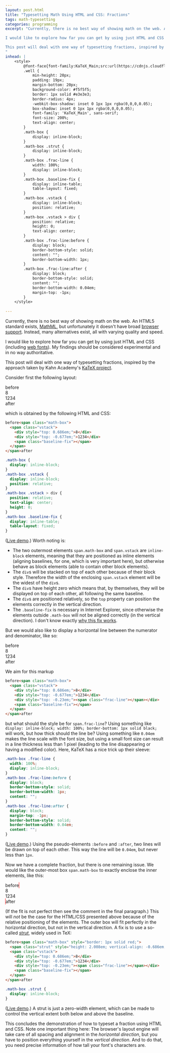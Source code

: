 ```yaml
---
layout: post.html
title: "Typesetting Math Using HTML and CSS: Fractions"
tags: math-typesetting
categories: programming
excerpt: "Currently, there is no best way of showing math on the web. An HTML5 standard exists, MathML, but unfortunately it doesn't have broad browser support. Instead, many alternatives exist, all with varying quality and speed.

I would like to explore how far you can get by using just HTML and CSS (including web fonts). My findings should be considered experimental.

This post will deal with one way of typesetting fractions, inspired by the approach taken by Kahn Academy's KaTeX project.
"
inhead: |
    <style>
        @font-face{font-family:KaTeX_Main;src:url(https://cdnjs.cloudflare.com/ajax/libs/KaTeX/0.7.1/fonts/KaTeX_Main-Regular.woff2) format('woff2'),url(https://cdnjs.cloudflare.com/ajax/libs/KaTeX/0.7.1/fonts/KaTeX_Main-Regular.woff) format('woff'),url(https://cdnjs.cloudflare.com/ajax/libs/KaTeX/0.7.1/fonts/KaTeX_Main-Regular.ttf) format('truetype');font-weight:400;font-style:normal}
        .well {
            min-height: 20px;
            padding: 19px;
            margin-bottom: 20px;
            background-color: #f5f5f5;
            border: 1px solid #e3e3e3;
            border-radius: 4px;
            -webkit-box-shadow: inset 0 1px 1px rgba(0,0,0,0.05);
            box-shadow: inset 0 1px 1px rgba(0,0,0,0.05);
            font-family: 'KaTeX_Main', sans-serif;
            font-size: 200%;
            text-align: center;
        }
        .math-box {
            display: inline-block;
        }
        .math-box .strut {
            display: inline-block;
        }
        .math-box .frac-line {
            width: 100%;
            display: inline-block;
        }
        .math-box .baseline-fix {
            display: inline-table;
            table-layout: fixed;
        }
        .math-box .vstack {
            display: inline-block;
            position: relative;
        }
        .math-box .vstack > div {
            position: relative;
            height: 0;
            text-align: center;
        }
        .math-box .frac-line:before {
            display: block;
            border-bottom-style: solid;
            content: "";
            border-bottom-width: 1px;
        }
        .math-box .frac-line:after {
            display: block;
            border-bottom-style: solid;
            content: "";
            border-bottom-width: 0.04em;
            margin-top: -1px;
        }
    </style>
    
---
```

Currently, there is no best way of showing math on the web. An HTML5 standard exists, [MathML](http://www.w3.org/TR/MathML/), but unfortunately it doesn't have broad [browser support](http://caniuse.com/#feat=mathml). Instead, many alternatives exist, all with varying quality and speed.

I would like to explore how far you can get by using just HTML and CSS (including [web fonts](https://developer.mozilla.org/en-US/docs/Web/CSS/@font-face)). My findings should be considered experimental and in no way authoritative.

This post will deal with one way of typesetting fractions, inspired by the approach taken by Kahn Academy's [KaTeX project](http://khan.github.io/KaTeX/).

Consider first the following layout:

<div class="well">
before<span class="math-box"><span class="vstack"><div style="top: 0.686em;">8</div><div style="top: -0.677em;">1234</div><span class="baseline-fix"></span></span></span>after
</div>

which is obtained by the following HTML and CSS:

``` html
before<span class="math-box">
  <span class="vstack">
    <div style="top: 0.686em;">8</div>
    <div style="top: -0.677em;">1234</div>
    <span class="baseline-fix"></span>
  </span>
</span>after
```

``` css
.math-box {
  display: inline-block;
}
.math-box .vstack {
  display: inline-block;
  position: relative;
}
.math-box .vstack > div {
  position: relative;
  text-align: center;
  height: 0;
}
.math-box .baseline-fix {
  display: inline-table;
  table-layout: fixed;
}
```

([Live demo](http://jsfiddle.net/janmr/3xuz8tL1/).) Worth noting is:

*   The two outermost elements `span.math-box` and `span.vstack` are `inline-block` elements, meaning that they are positioned as inline elements (aligning baselines, for one, which is very important here), but otherwise behave as block elements (able to contain other block elements).
*   The `div`s will be stacked on top of each other because of their block style. Therefore the width of the enclosing `span.vstack` element will be the widest of the `div`s.
*   The `div`s have height zero which means that, by themselves, they will be displayed on top of each other, all following the same baseline.
*   The `div`s are positioned relatively, so the `top` property can position the elements correctly in the vertical direction.
*   The `.baseline-fix` is necessary in Internet Explorer, since otherwise the elements outside `.math-box` will not be aligned correctly (in the vertical direction). I don't know exactly [why this fix works](http://stackoverflow.com/questions/27702027/why-is-this-css-baseline-fix-necessary-for-inline-fractions).

But we would also like to display a horizontal line between the numerator and denominator, like so:

<div class="well">
before<span class="math-box"><span class="vstack"><div style="top: 0.686em;">8</div><div style="top: -0.23em;"><span class="frac-line"></span></div><div style="top: -0.677em;">1234</div><span class="baseline-fix"></span></span></span>after
</div>

We aim for this markup

``` html
before<span class="math-box">
  <span class="vstack">
    <div style="top: 0.686em;">8</div>
    <div style="top: -0.677em;">1234</div>
    <div style="top: -0.23em;"><span class="frac-line"></span></div>
    <span class="baseline-fix"></span>
  </span>
</span>after
```

but what should the style be for `span.frac-line`? Using something like `display: inline-block; width: 100%; border-bottom: 1px solid black;` will work, but how thick should the line be? Using something like `0.04em` makes the line scale with the font size, but using a small font size can result in a line thickness less than 1 pixel (leading to the line disappearing or having a modified color). Here, KaTeX has a nice trick up their sleeve:

``` css
.math-box .frac-line {
  width: 100%;
  display: inline-block;
}
.math-box .frac-line:before {
  display: block;
  border-bottom-style: solid;
  border-bottom-width: 1px;
  content: "";
}
.math-box .frac-line:after {
  display: block;
  margin-top: -1px;
  border-bottom-style: solid;
  border-bottom-width: 0.04em;
  content: "";
}
```

([Live demo](http://jsfiddle.net/janmr/3xuz8tL1/1/).) Using the pseudo-elements `:before` and `:after`, two lines will be drawn on top of each other. This way the line will be `0.04em`, but never less than `1px`.

Now we have a complete fraction, but there is one remaining issue. We would like the outer-most box `span.math-box` to exactly enclose the inner elements, like this:

<div class="well">
before<span class="math-box" style="border: 1px solid red;"><span class="strut" style="height: 2.008em; vertical-align: -0.686em;"></span><span class="vstack"><div style="top: 0.686em;">8</div><div style="top: -0.23em;"><span class="frac-line"></span></div><div style="top: -0.677em;">1234</div><span class="baseline-fix"></span></span></span>after
</div>

(If the fit is not perfect then see the comment in the final paragraph.) This will *not* be the case for the HTML/CSS presented above because of the relative positioning of the elements. The outer box will fit perfectly in the horizontal direction, but not in the vertical direction. A fix is to use a so-called [*strut*](https://en.wikipedia.org/wiki/Strut_(typesetting)), widely used in TeX:

``` html
before<span class="math-box" style="border: 1px solid red;">
  <span class="strut" style="height: 2.008em; vertical-align: -0.686em;"></span>
  <span class="vstack">
    <div style="top: 0.686em;">8</div>
    <div style="top: -0.677em;">1234</div>
    <div style="top: -0.23em;"><span class="frac-line"></span></div>
    <span class="baseline-fix"></span>
  </span>
</span>after
```

``` css
.math-box .strut {
  display: inline-block;
}
```

([Live demo](http://jsfiddle.net/janmr/3xuz8tL1/2/).) A strut is just a zero-width element, which can be made to control the vertical extent both below and above the baseline.

This concludes the demonstration of how to typeset a fraction using HTML and CSS. Note one important thing here: The browser's layout engine will take care of all spacing and alignment in the *horizontal direction*, but you have to position everything yourself in the *vertical direction*. And to do that, you need precise information of how tall your font's characters are.
